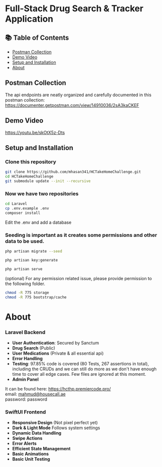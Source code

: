 # Full-Stack Drug Search & Tracker Application

## 📚 Table of Contents

- [Postman Collection](#postman-collection)
- [Demo Video](#demo-video)
- [Setup and Installation](#setup-and-installation)
- [About](#about)


## Postman Collection
The api endpoints are neatly organized and carefully documented in this postman collection: https://documenter.getpostman.com/view/14910036/2sA3kaCKEF

## Demo Video

https://youtu.be/skOtX5z-Dts

## Setup and Installation

### Clone this repository

```bash
git clone https://github.com/mhasan341/HCTakeHomeChallenge.git
cd HCTakeHomeChallenge
git submodule update --init --recursive
```
### Now we have two repositories

```bash
cd Laravel
cp .env.example .env
composer install
```
Edit the .env and add a database

### Seeding is important as it creates some permissions and other data to be used.
```bash
php artisan migrate --seed

php artisan key:generate

php artisan serve
```

(optional)
For any permission related issue, please provide permission to the following folder.

```bash
chmod -R 775 storage
chmod -R 775 bootstrap/cache
```

# About

### Laravel Backend

- **User Authentication**: Secured by Sanctum
- **Drug Search** (Public)
- **User Medications** (Private & all essential api)
- **Error Handling**
- **Testing**: 97.85% code is covered (80 Tests, 267 assertions in total), including the CRUDs and we can still do more as we don't have enough time to cover all edge cases. Few files are ignored at this moment.
- **Admin Panel**

It can be found here: https://hcthp.premiercode.pro/
<br> email: mahmud@housecall.ae
<br> password: password


### SwiftUI Frontend

- **Responsive Design** (Not pixel perfect yet)
- **Dark & Light Mode** Follows system settings
- **Dynamic Data Handling**
- **Swipe Actions**
- **Error Alerts**
- **Efficient State Management**
- **Basic Animations**
- **Basic Unit Testing**
